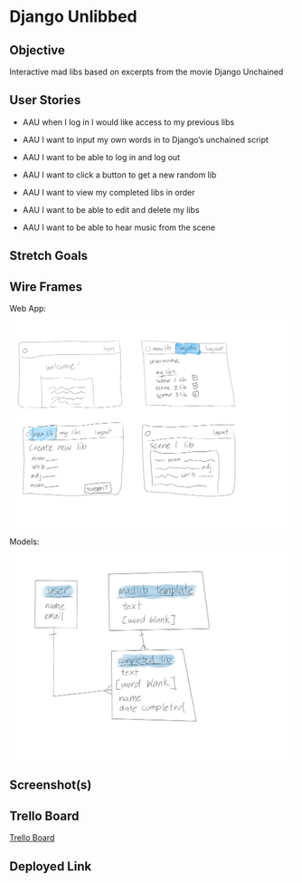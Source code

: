 # Django Unlibbed

## Objective

Interactive mad libs based on excerpts from the movie
Django Unchained

## User Stories

- AAU when I log in I would like access to my previous libs

- AAU I want to input my own words in to Django’s unchained script

- AAU I want to be able to log in and log out

- AAU I want to click a button to get a new random lib

- AAU I want to view my completed libs in order

- AAU I want to be able to edit and delete my libs

- AAU I want to be able to hear music from the scene

## Stretch Goals

## Wire Frames

Web App:
![](Project3Wireframe1.png)

Models:
![](Project3Wireframe2.png)

## Screenshot(s)

## Trello Board

[Trello Board](https://trello.com/b/pGK9J44a/pythonistas-unchained-django-unlibbed)

## Deployed Link

